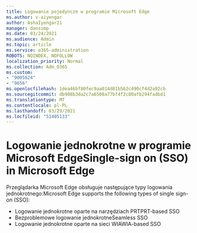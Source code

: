 ```yaml
---
title: Logowanie pojedyncze w programie Microsoft Edge
ms.author: v-aiyengar
author: AshaIyengar21
manager: dansimp
ms.date: 03/24/2021
ms.audience: Admin
ms.topic: article
ms.service: o365-administration
ROBOTS: NOINDEX, NOFOLLOW
localization_priority: Normal
ms.collection: Adm_O365
ms.custom:
- "9005624"
- "9656"
ms.openlocfilehash: 1dea46bf80fec9aa014d81b562c490cf4d2a92cb
ms.sourcegitcommit: db908b3da2c7a6508a77bf4f2c80afb294fadbd1
ms.translationtype: MT
ms.contentlocale: pl-PL
ms.lasthandoff: 03/29/2021
ms.locfileid: "51405133"
---
```

# <a name="single-sign-on-sso-in-microsoft-edge"></a><span data-ttu-id="e25c2-102">Logowanie jednokrotne w programie Microsoft Edge</span><span class="sxs-lookup"><span data-stu-id="e25c2-102">Single-sign on (SSO) in Microsoft Edge</span></span>

<span data-ttu-id="e25c2-103">Przeglądarka Microsoft Edge obsługuje następujące typy logowania jednokrotnego:</span><span class="sxs-lookup"><span data-stu-id="e25c2-103">Microsoft Edge supports the following types of single sign-on (SSO):</span></span>
- <span data-ttu-id="e25c2-104">Logowanie jednokrotne oparte na narzędziach PRT</span><span class="sxs-lookup"><span data-stu-id="e25c2-104">PRT-based SSO</span></span>
- <span data-ttu-id="e25c2-105">Bezproblemowe logowanie jednokrotne</span><span class="sxs-lookup"><span data-stu-id="e25c2-105">Seamless SSO</span></span>
- <span data-ttu-id="e25c2-106">Logowanie jednokrotne oparte na sieci WIA</span><span class="sxs-lookup"><span data-stu-id="e25c2-106">WIA-based SSO</span></span>
